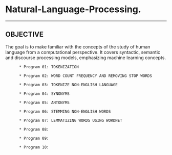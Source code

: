 # Natural-Language-Processing.
---

## OBJECTIVE
  The goal is to make familiar with the concepts of the study of human language from a computational perspective. It covers syntactic, semantic and discourse processing models, emphasizing machine learning concepts.


          * Program 01: TOKENIZATION

          * Program 02: WORD COUNT FREQUENCY AND REMOVING STOP WORDS

          * Program 03: TOKENIZE NON-ENGLISH LANGUAGE

          * Program 04: SYNONYMS

          * Program 05: ANTONYMS

          * Program 06: STEMMING NON-ENGLISH WORDS

          * Program 07: LEMMATIZING WORDS USING WORDNET

          * Program 08: 

          * Program 09: 

          * Program 10:
          
